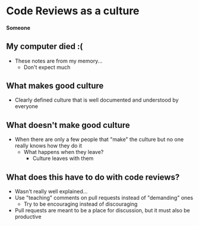 # Code Reviews as a culture
#### Someone
## My computer died :(
* These notes are from my memory...
  * Don't expect much
## What makes good culture
* Clearly defined culture that is well documented and understood by everyone
## What doesn't make good culture
* When there are only a few people that "make" the culture but no one really knows how they do it
  * What happens when they leave?
    * Culture leaves with them
## What does this have to do with code reviews?
* Wasn't really well explained...
* Use "teaching" comments on pull requests instead of "demanding" ones
  * Try to be encouraging instead of discouraging
* Pull requests are meant to be a place for discussion, but it must also be productive
